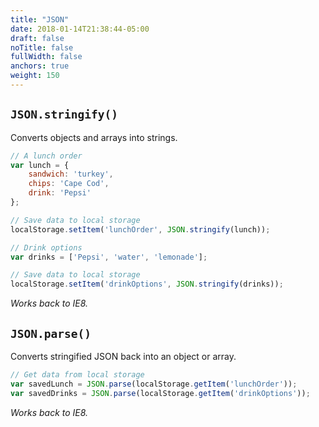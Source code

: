 ```yaml
---
title: "JSON"
date: 2018-01-14T21:38:44-05:00
draft: false
noTitle: false
fullWidth: false
anchors: true
weight: 150
---
```


## `JSON.stringify()`

Converts objects and arrays into strings.

```js
// A lunch order
var lunch = {
	sandwich: 'turkey',
	chips: 'Cape Cod',
	drink: 'Pepsi'
};

// Save data to local storage
localStorage.setItem('lunchOrder', JSON.stringify(lunch));

// Drink options
var drinks = ['Pepsi', 'water', 'lemonade'];

// Save data to local storage
localStorage.setItem('drinkOptions', JSON.stringify(drinks));
```

*Works back to IE8.*



## `JSON.parse()`

Converts stringified JSON back into an object or array.

```javascript
// Get data from local storage
var savedLunch = JSON.parse(localStorage.getItem('lunchOrder'));
var savedDrinks = JSON.parse(localStorage.getItem('drinkOptions'));
```

*Works back to IE8.*